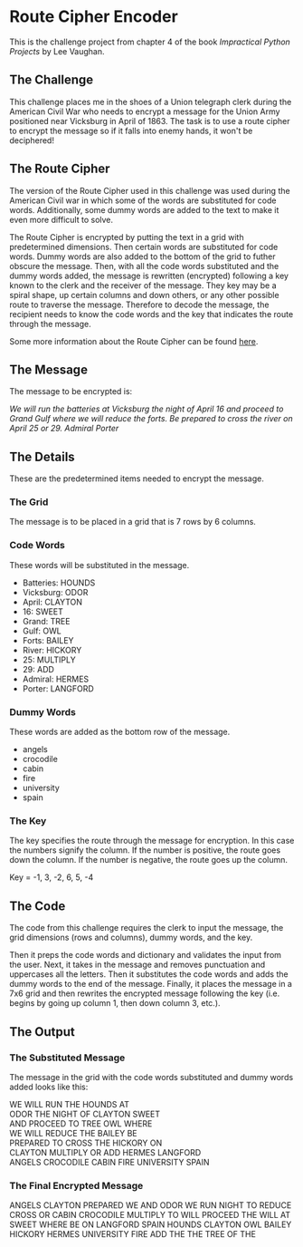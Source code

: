 # Route Cipher Encoder
This is the challenge project from chapter 4 of the book *Impractical Python Projects* by Lee Vaughan.

## The Challenge
This challenge places me in the shoes of a Union telegraph clerk during the American Civil War who needs to encrypt a message for the Union Army positioned near Vicksburg in April of 1863. The task is to use a route cipher to encrypt the message so if it falls into enemy hands, it won't be deciphered!

## The Route Cipher
The version of the Route Cipher used in this challenge was used during the American Civil war in which some of the words are substituted for code words. Additionally, some dummy words are added to the text to make it even more difficult to solve.

The Route Cipher is encrypted by putting the text in a grid with predetermined dimensions. Then certain words are substituted for code words. Dummy words are also added to the bottom of the grid to futher obscure the message. Then, with all the code words substituted and the dummy words added, the message is rewritten (encrypted) following a key known to the clerk and the receiver of the message. They key may be a spiral shape, up certain columns and down others, or any other possible route to traverse the message. Therefore to decode the message, the recipient needs to know the code words and the key that indicates the route through the message.

 Some more information about the Route Cipher can be found [here](https://en.wikipedia.org/wiki/Transposition_cipher#Route_cipher).

## The Message
The message to be encrypted is:

*We will run the batteries at Vicksburg the night of April 16 and proceed to Grand Gulf where we will reduce the forts. Be prepared to cross the river on April 25 or 29. Admiral Porter*

## The Details
These are the predetermined items needed to encrypt the message.

### The Grid
The message is to be placed in a grid that is 7 rows by 6 columns.

### Code Words
These words will be substituted in the message.
* Batteries: HOUNDS
* Vicksburg: ODOR
* April: CLAYTON
* 16: SWEET
* Grand: TREE
* Gulf: OWL
* Forts: BAILEY
* River: HICKORY
* 25: MULTIPLY
* 29: ADD
* Admiral: HERMES
* Porter: LANGFORD

### Dummy Words
These words are added as the bottom row of the message.
* angels
* crocodile
* cabin
* fire
* university
* spain

### The Key
The key specifies the route through the message for encryption. In this case the numbers signify the column. If the number is positive, the route goes down the column. If the number is negative, the route goes up the column.

Key = -1, 3, -2, 6, 5, -4

## The Code
The code from this challenge requires the clerk to input the message, the grid dimensions (rows and columns), dummy words, and the key.

Then it preps the code words and dictionary and validates the input from the user. Next, it takes in the message and removes punctuation and uppercases all the letters. Then it substitutes the code words and adds the dummy words to the end of the message. Finally, it places the message in a 7x6 grid and then rewrites the encrypted message following the key (i.e. begins by going up column 1, then down column 3, etc.).

## The Output

### The Substituted Message
The message in the grid with the code words substituted and dummy words added looks like this:

WE WILL RUN THE HOUNDS AT<br>
ODOR THE NIGHT OF CLAYTON SWEET<br>
AND PROCEED TO TREE OWL WHERE<br>
WE WILL REDUCE THE BAILEY BE<br>
PREPARED TO CROSS THE HICKORY ON<br>
CLAYTON MULTIPLY OR ADD HERMES LANGFORD<br>
ANGELS CROCODILE CABIN FIRE UNIVERSITY SPAIN

### The Final Encrypted Message

ANGELS CLAYTON PREPARED WE AND ODOR WE RUN NIGHT TO REDUCE CROSS OR CABIN CROCODILE MULTIPLY TO WILL PROCEED THE WILL AT SWEET WHERE BE ON LANGFORD SPAIN HOUNDS CLAYTON OWL BAILEY HICKORY HERMES UNIVERSITY FIRE ADD THE THE TREE OF THE


